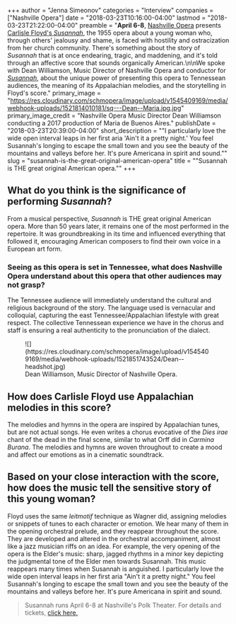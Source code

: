 +++
author = "Jenna Simeonov"
categories = "Interview"
companies = ["Nashville Opera"]
date = "2018-03-23T10:16:00-04:00"
lastmod = "2018-03-23T21:22:00-04:00"
preamble = "**April 6-8**, [Nashville Opera](/scene/companies/nashville-opera/) presents [Carlisle Floyd's *Susannah*](http://www.nashvilleopera.org/susannah/), the 1955 opera about a young woman who, through others' jealousy and shame, is faced with hostility and ostracization from her church community. There's something about the story of *Susannah* that is at once endearing, tragic, and maddening, and it's told through an affective score that sounds organically American.\n\nWe spoke with Dean Williamson, Music Director of Nashville Opera and conductor for [*Susannah*](http://www.nashvilleopera.org/susannah/), about the unique power of presenting this opera to Tennessean audiences, the meaning of its Appalachian melodies, and the storytelling in Floyd's score."
primary_image = "https://res.cloudinary.com/schmopera/image/upload/v1545409169/media/webhook-uploads/1521814010181/sq---Dean--Maria.jpg.jpg"
primary_image_credit = "Nashville Opera Music Director Dean Williamson conducting a 2017 production of Maria de Buenos Aires."
publishDate = "2018-03-23T20:39:00-04:00"
short_description = "&quot;I particularly love the wide open interval leaps in her first aria &#039;Ain&#039;t it a pretty night.&#039; You feel Susannah&#039;s longing to escape the small town and you see the beauty of the mountains and valleys before her. It&#039;s pure Americana in spirit and sound.&quot;"
slug = "susannah-is-the-great-original-american-opera"
title = "&quot;Susannah is THE great original American opera.&quot;"
+++

## What do you think is the significance of performing *Susannah*?
 
From a musical perspective, *Susannah* is THE great original American opera. More than 50 years later, it remains one of the most performed in the repertoire. It was groundbreaking in its time and influenced everything that followed it, encouraging American composers to find their own voice in a European art form.
 
### Seeing as this opera is set in Tennessee, what does Nashville Opera understand about this opera that other audiences may not grasp?
 
The Tennessee audience will immediately understand the cultural and religious background of the story. The language used is vernacular and colloquial, capturing the east Tennessee/Appalachian lifestyle with great respect. The collective Tennessean experience we have in the chorus and staff is ensuring a real authenticity to the pronunciation of the dialect.

<figure data-type="image">
![](https://res.cloudinary.com/schmopera/image/upload/v1545409169/media/webhook-uploads/1521851743524/Dean--headshot.jpg)
<figcaption>Dean Williamson, Music Director of Nashville Opera.</figcaption>
</figure>
 
## How does Carlisle Floyd use Appalachian melodies in this score?
 
The melodies and hymns in the opera are inspired by Appalachian tunes, but are not actual songs. He even writes a chorus evocative of the *Dies irae* chant of the dead in the final scene, similar to what Orff did in *Carmina Burana*. The melodies and hymns are woven throughout to create a mood and affect our emotions as in a cinematic soundtrack.
 
## Based on your close interaction with the score, how does the music tell the sensitive story of this young woman?

Floyd uses the same *leitmotif* technique as Wagner did, assigning melodies or snippets of tunes to each character or emotion. We hear many of them in the opening orchestral prelude, and they reappear throughout the score. They are developed and altered in the orchestral accompaniment, almost like a jazz musician riffs on an idea. For example, the very opening of the opera is the Elder's music: sharp, jagged rhythms in a minor key depicting the judgmental tone of the Elder men towards Susannah. This music reappears many times when Susannah is anguished. I particularly love the wide open interval leaps in her first aria "Ain't it a pretty night." You feel Susannah's longing to escape the small town and you see the beauty of the mountains and valleys before her. It's pure Americana in spirit and sound.

>Susannah runs April 6-8 at Nashville's Polk Theater. For details and tickets, [click here.](http://www.nashvilleopera.org/susannah/)
